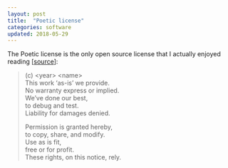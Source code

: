 ```yaml
---
layout: post
title:  "Poetic license"
categories: software
updated: 2018-05-29
---
```


The Poetic license is the only open source license that I actually enjoyed reading [[source](https://stackoverflow.com/a/713113/690188)]:

> (c) \<year\> \<name\>  
> This work ‘as-is’ we provide.  
> No warranty express or implied.  
> We’ve done our best,  
> to debug and test.  
> Liability for damages denied.
> 
> Permission is granted hereby,  
> to copy, share, and modify.  
> Use as is fit,  
> free or for profit.  
> These rights, on this notice, rely.
